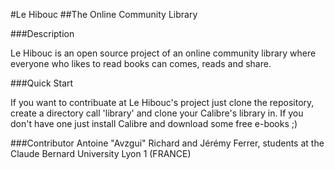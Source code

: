 #Le Hibouc
##The Online Community Library

###Description

Le Hibouc is an open source project of an online community library
where everyone who likes to read books can comes, reads and share.

###Quick Start

If you want to contribuate at Le Hibouc's project just clone the
repository, create a directory call 'library' and clone your
Calibre's library in. If you don't have one just install Calibre
and download some free e-books ;)

###Contributor
Antoine "Avzgui" Richard and Jérémy Ferrer, students at the
Claude Bernard University Lyon 1 (FRANCE) 

